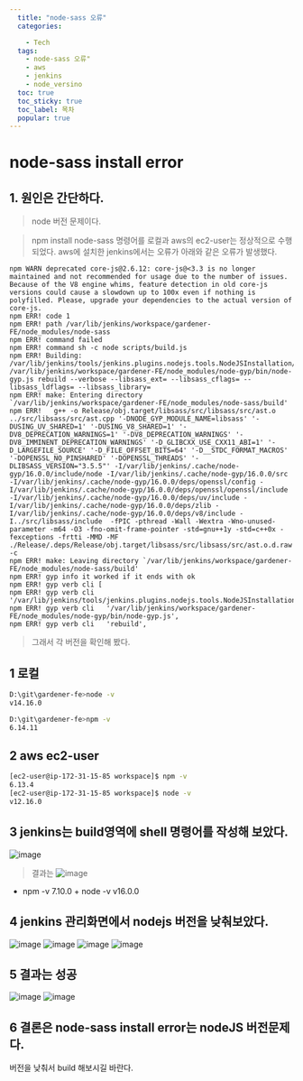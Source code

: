 ```yaml
---
  title: "node-sass 오류"
  categories:

    - Tech
  tags: 
    - node-sass 오류"
    - aws
    - jenkins
    - node_versino
  toc: true
  toc_sticky: true
  toc_label: 목차
  popular: true
---
```




# node-sass install error

## 1. 원인은 간단하다.

> node 버전 문제이다.

> npm install node-sass 명령어를 로컬과 aws의 ec2-user는 정상적으로 수행 되었다.
> aws에 설치한 jenkins에서는 오류가 아래와 같은 오류가 발생했다.

```
npm WARN deprecated core-js@2.6.12: core-js@<3.3 is no longer maintained and not recommended for usage due to the number of issues. Because of the V8 engine whims, feature detection in old core-js versions could cause a slowdown up to 100x even if nothing is polyfilled. Please, upgrade your dependencies to the actual version of core-js.
npm ERR! code 1
npm ERR! path /var/lib/jenkins/workspace/gardener-FE/node_modules/node-sass
npm ERR! command failed
npm ERR! command sh -c node scripts/build.js
npm ERR! Building: /var/lib/jenkins/tools/jenkins.plugins.nodejs.tools.NodeJSInstallation/16.0.0/bin/node /var/lib/jenkins/workspace/gardener-FE/node_modules/node-gyp/bin/node-gyp.js rebuild --verbose --libsass_ext= --libsass_cflags= --libsass_ldflags= --libsass_library=
npm ERR! make: Entering directory `/var/lib/jenkins/workspace/gardener-FE/node_modules/node-sass/build'
npm ERR!   g++ -o Release/obj.target/libsass/src/libsass/src/ast.o ../src/libsass/src/ast.cpp '-DNODE_GYP_MODULE_NAME=libsass' '-DUSING_UV_SHARED=1' '-DUSING_V8_SHARED=1' '-DV8_DEPRECATION_WARNINGS=1' '-DV8_DEPRECATION_WARNINGS' '-DV8_IMMINENT_DEPRECATION_WARNINGS' '-D_GLIBCXX_USE_CXX11_ABI=1' '-D_LARGEFILE_SOURCE' '-D_FILE_OFFSET_BITS=64' '-D__STDC_FORMAT_MACROS' '-DOPENSSL_NO_PINSHARED' '-DOPENSSL_THREADS' '-DLIBSASS_VERSION="3.5.5"' -I/var/lib/jenkins/.cache/node-gyp/16.0.0/include/node -I/var/lib/jenkins/.cache/node-gyp/16.0.0/src -I/var/lib/jenkins/.cache/node-gyp/16.0.0/deps/openssl/config -I/var/lib/jenkins/.cache/node-gyp/16.0.0/deps/openssl/openssl/include -I/var/lib/jenkins/.cache/node-gyp/16.0.0/deps/uv/include -I/var/lib/jenkins/.cache/node-gyp/16.0.0/deps/zlib -I/var/lib/jenkins/.cache/node-gyp/16.0.0/deps/v8/include -I../src/libsass/include  -fPIC -pthread -Wall -Wextra -Wno-unused-parameter -m64 -O3 -fno-omit-frame-pointer -std=gnu++1y -std=c++0x -fexceptions -frtti -MMD -MF ./Release/.deps/Release/obj.target/libsass/src/libsass/src/ast.o.d.raw   -c
npm ERR! make: Leaving directory `/var/lib/jenkins/workspace/gardener-FE/node_modules/node-sass/build'
npm ERR! gyp info it worked if it ends with ok
npm ERR! gyp verb cli [
npm ERR! gyp verb cli   '/var/lib/jenkins/tools/jenkins.plugins.nodejs.tools.NodeJSInstallation/16.0.0/bin/node',
npm ERR! gyp verb cli   '/var/lib/jenkins/workspace/gardener-FE/node_modules/node-gyp/bin/node-gyp.js',
npm ERR! gyp verb cli   'rebuild',
```
> 그래서 각 버전을 확인해 봤다.
## 1 로컬
  ```bash
  D:\git\gardener-fe>node -v
  v14.16.0

  D:\git\gardener-fe>npm -v
  6.14.11
  ```
## 2 aws ec2-user 
  ```bash
  [ec2-user@ip-172-31-15-85 workspace]$ npm -v
  6.13.4
  [ec2-user@ip-172-31-15-85 workspace]$ node -v
  v12.16.0
  ```
## 3 jenkins는 build영역에 shell 명령어를 작성해 보았다.
  
   ![image](https://user-images.githubusercontent.com/7609848/117032627-9850b080-ad3c-11eb-9080-e0839e47d1f9.png)
   
 >  결과는 
   ![image](https://user-images.githubusercontent.com/7609848/117032822-c504c800-ad3c-11eb-90ea-e94e9ffb49bf.png)
   + npm -v
    7.10.0
    + node -v
    v16.0.0
   
## 4 jenkins 관리화면에서 nodejs 버전을 낮춰보았다.
  ![image](https://user-images.githubusercontent.com/7609848/117033214-1d3bca00-ad3d-11eb-8c17-d4ab6f5f6b60.png)
![image](https://user-images.githubusercontent.com/7609848/117033491-5f650b80-ad3d-11eb-99db-2e7cf1fdcb71.png)
![image](https://user-images.githubusercontent.com/7609848/117033569-73a90880-ad3d-11eb-9f0e-aa10ce6a3dcb.png)
![image](https://user-images.githubusercontent.com/7609848/117033621-81f72480-ad3d-11eb-943d-bb6d0026802c.png)

## 5 결과는 성공
 ![image](https://user-images.githubusercontent.com/7609848/117033744-a521d400-ad3d-11eb-9225-c56503ec8816.png)
 ![image](https://user-images.githubusercontent.com/7609848/117033802-b1a62c80-ad3d-11eb-911b-a07983d46300.png)

## 6 결론은 node-sass install error는 nodeJS 버전문제다.
   버전을 낮춰서 build 해보시길 바란다.




